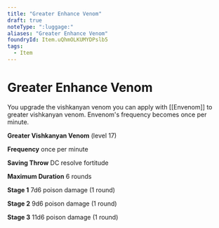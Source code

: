 ```yaml
---
title: "Greater Enhance Venom"
draft: true
noteType: ":luggage:"
aliases: "Greater Enhance Venom"
foundryId: Item.uQhmOLKUMYDPslb5
tags:
  - Item
---
```


# Greater Enhance Venom

You upgrade the vishkanyan venom you can apply with [[Envenom]] to greater vishkanyan venom. Envenom's frequency becomes once per minute.

**Greater Vishkanyan Venom** (level 17)

**Frequency** once per minute

**Saving Throw** DC resolve fortitude

**Maximum Duration** 6 rounds

**Stage 1** 7d6 poison damage (1 round)

**Stage 2** 9d6 poison damage (1 round)

**Stage 3** 11d6 poison damage (1 round)

